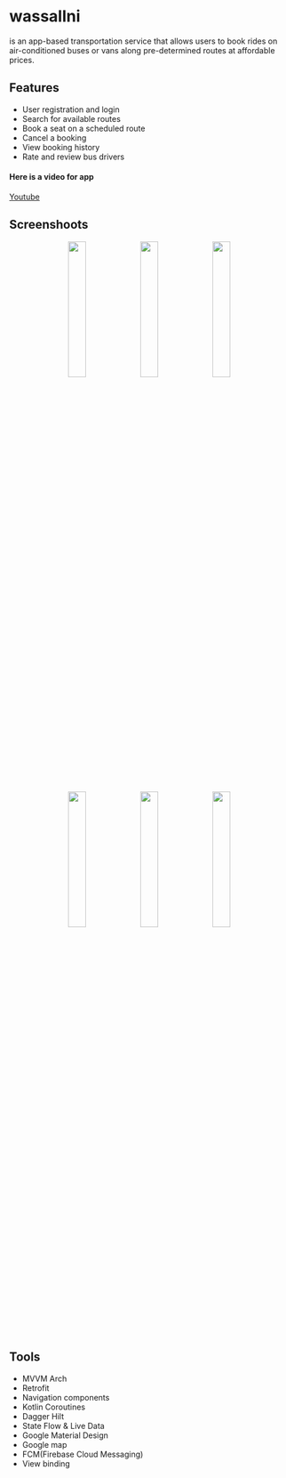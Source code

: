 # wassallni

is an app-based transportation service that allows users to book rides on air-conditioned buses or vans along pre-determined routes at affordable prices.



## Features
* User registration and login
* Search for available routes
* Book a seat on a scheduled route
* Cancel a booking
* View booking history
* Rate and review bus drivers

#### Here is a video for app
[Youtube](https://www.youtube.com/watch?v=PRjTZOXwIPQ&t=206s)

## Screenshoots

<p align="middle">
<img src="https://user-images.githubusercontent.com/63257341/235383091-a2f4566a-c718-429b-9578-aeed459f90cb.JPG" width="25%"/>
<img src="https://user-images.githubusercontent.com/63257341/235383141-d0fd81f5-4913-4bce-a304-e2d50da29883.jpg"  width="25%"/>
<img src="https://user-images.githubusercontent.com/63257341/235383324-3d47ac3c-e6d4-4cc3-a67a-7d98b7735e91.jpg"  width="25%"/>

</p>

<p align="middle">
  
<img src="https://user-images.githubusercontent.com/63257341/235383508-0f650f0d-97c0-4429-b3db-d3563ba605d1.jpg"  width="25%"/>

<img src="https://user-images.githubusercontent.com/63257341/235383560-045a4546-bde3-4126-8bc9-021c50297742.jpg"  width="25%"/>
<img src="https://user-images.githubusercontent.com/63257341/235383616-563445d2-71cf-4108-9d90-af3694d533b1.jpg"   width="25%"/>

</p>

## Tools
* MVVM Arch
* Retrofit
* Navigation components
* Kotlin Coroutines
* Dagger Hilt
* State Flow & Live Data
* Google Material Design
* Google map
* FCM(Firebase Cloud Messaging)
* View binding

